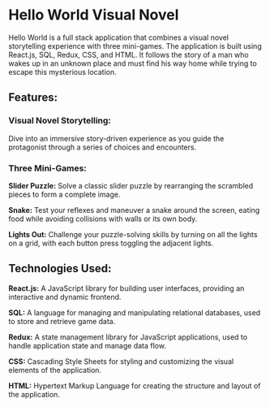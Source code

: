 # **Hello World Visual Novel**

Hello World is a full stack application that combines a visual novel storytelling experience with three mini-games. The application is built using React.js, SQL, Redux, CSS, and HTML. It follows the story of a man who wakes up in an unknown place and must find his way home while trying to escape this mysterious location.

## **Features:**

### **Visual Novel Storytelling:** 
Dive into an immersive story-driven experience as you guide the protagonist through a series of choices and encounters.

### **Three Mini-Games:**

**Slider Puzzle:** Solve a classic slider puzzle by rearranging the scrambled pieces to form a complete image.

**Snake:** Test your reflexes and maneuver a snake around the screen, eating food while avoiding collisions with walls or its own body.

**Lights Out:** Challenge your puzzle-solving skills by turning on all the lights on a grid, with each button press toggling the adjacent lights.

## **Technologies Used:**

**React.js:** A JavaScript library for building user interfaces, providing an interactive and dynamic frontend. 

**SQL:** A language for managing and manipulating relational databases, used to store and retrieve game data. 

**Redux:** A state management library for JavaScript applications, used to handle application state and manage data flow. 

**CSS:** Cascading Style Sheets for styling and customizing the visual elements of the application. 

**HTML:** Hypertext Markup Language for creating the structure and layout of the application. 
